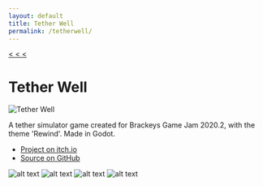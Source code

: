 ```yaml
---
layout: default
title: Tether Well
permalink: /tetherwell/
---
```


<a class="back" href="{{ site.url }}">< < < </a>

# Tether Well

![Tether Well](../assets/tetherwell/itch-banner.png "Tether Well")

A tether simulator game created for Brackeys Game Jam 2020.2, with the theme 'Rewind'. Made in Godot.

* [Project on itch.io](https://sambigos.itch.io/tether-well)
* [Source on GitHub](https://github.com/samuelbigos/tether_well)

![alt text](../assets/tetherwell/SS3.png "Tether Well")
![alt text](../assets/tetherwell/SS2.png "Tether Well")
![alt text](../assets/tetherwell/SS4.png "Tether Well")
![alt text](../assets/tetherwell/SS1.png "Tether Well")